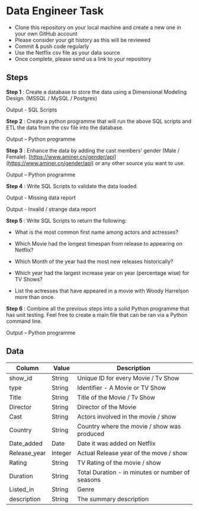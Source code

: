 # Data Engineer Task

* Clone this repository on your local machine and create a new one in your own GitHub account
* Please consider your git history as this will be reviewed
* Commit & push code regularly
* Use the Netflix csv file as your data source
* Once complete, please send us a link to your repository

## Steps

**Step 1** : Create a database to store the data using a Dimensional Modeling Design. (MSSQL / MySQL / Postgres)

Output - SQL Scripts

**Step 2** : Create a python programme that will run the above SQL scripts and ETL the data from the csv file into the database.

Output – Python programme

**Step 3** : Enhance the data by adding the cast members' gender (Male / Female). [https://www.aminer.cn/gender/api](https://www.aminer.cn/gender/api) or any other source you want to use.

Output – Python programme

**Step 4** : Write SQL Scripts to validate the data loaded.

Output - Missing data report

Output - Invalid / strange data report

**Step 5** : Write SQL Scripts to return the following:

- What is the most common first name among actors and actresses?

- Which Movie had the longest timespan from release to appearing on Netflix?

- Which Month of the year had the most new releases historically?

- Which year had the largest increase year on year (percentage wise) for TV Shows?

- List the actresses that have appeared in a movie with Woody Harrelson more than once.

**Step 6** : Combine all the previous steps into a solid Python programme that has unit testing. Feel free to create a main file that can be ran via a Python command line.

Output – Python programme

## Data

| **Column** | **Value** | **Description** |
| --- | --- | --- |
| show\_id | String | Unique ID for every Movie / Tv Show |
| type | String | Identifier - A Movie or TV Show |
| Title | String | Title of the Movie / Tv Show |
| Director | String | Director of the Movie |
| Cast | String | Actors involved in the movie / show |
| Country | String | Country where the movie / show was produced |
| Date\_added | Date | Date it was added on Netflix |
| Release\_year | Integer | Actual Release year of the move / show |
| Rating | String | TV Rating of the movie / show |
| Duration | String | Total Duration - in minutes or number of seasons |
| Listed\_in | String | Genre |
| description | String | The summary description |
